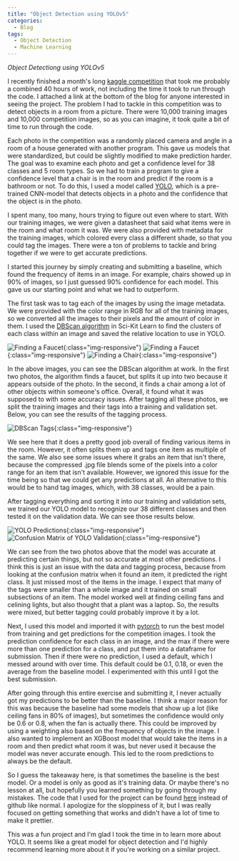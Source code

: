 ```yaml
---
title: "Object Detection using YOLOv5"
categories:
  - Blog
tags:
  - Object Detection
  - Machine Learning
---
```


*Object Detectiong using YOLOv5*

I recently finished a month's long [kaggle competition](https://www.kaggle.com/competitions/MLDS-2021-22/) that took me probably a combined 40 hours of work, not including the time it took to run through the code. I attached a link at the bottom of the blog for anyone interested in seeing the project. The problem I had to tackle in this competition was to detect objects in a room from a picture. There were 10,000 training images and 10,000 competition images, so as you can imagine, it took quite a bit of time to run through the code. 

Each photo in the competition was a randomly placed camera and angle in a room of a house generated with another program. This gave us models that were standardized, but could be slightly modified to make prediction harder. The goal was to examine each photo and get a confidence level for 38 classes and 5 room types. So we had to train a program to give a confidence level that a chair is in the room and predict if the room is a bathroom or not. To do this, I used a model called [YOLO](https://github.com/ultralytics/yolov5), which is a pre-trained CNN-model that detects objects in a photo and the confidence that the object is in the photo. 

I spent many, too many, hours trying to figure out even where to start. With our training images, we were given a datasheet that said what items were in the room and what room it was. We were also provided with metadata for the training images, which colored every class a different shade, so that you could tag the images. There were a ton of problems to tackle and bring together if we were to get accurate predictions. 

I started this journey by simply creating and submitting a baseline, which found the frequency of items in an image. For example, chairs showed up in 90% of images, so I just guessed 90% confidence for each model. This gave us our starting point and what we had to outperform. 

The first task was to tag each of the images by using the image metadata. We were provided with the color range in RGB for all of the training images, so we converted all the images to their pixels and the amount of color in them. I used the [DBScan algorithm](https://scikit-learn.org/stable/modules/generated/sklearn.cluster.DBSCAN.html) in Sci-Kit Learn to find the clusters of each class within an image and saved the relative location to use in YOLO.

![Finding a Faucet](/assets/images/YOLO/Faucet1.jpg){:class="img-responsive"}
![Finding a Faucet](/assets/images/YOLO/Faucet2.jpg){:class="img-responsive"}
![Finding a Chair](/assets/images/YOLO/Office.jpg){:class="img-responsive"}

In the above images, you can see the DBScan algorithm at work. In the first two photos, the algorithm finds a faucet, but splits it up into two because it appears outside of the photo. In the second, it finds a chair among a lot of other objects within someone's office. Overall, it found what it was supposed to with some accuracy issues. After tagging all these photos, we split the training images and their tags into a training and validation set. Below, you can see the results of the tagging process.

![DBScan Tags](/assets/images/YOLO/DBScanTagging.jpg){:class="img-responsive"}

We see here that it does a pretty good job overall of finding various items in the room. However, it often splits them up and tags one item as multiple of the same. We also see some issues where it grabs an item that isn't there, because the compressed .jpg file blends some of the pixels into a color range for an item that isn't available. However, we ignored this issue for the time being so that we could get any predictions at all. An alternative to this would be to hand tag images, which, with 38 classes, would be a pain. 

After tagging everything and sorting it into our training and validation sets, we trained our YOLO model to recognize our 38 different classes and then tested it on the validation data. We can see those results below.

![YOLO Predictions](/assets/images/YOLO/Predictions.jpg){:class="img-responsive"}
![Confusion Matrix of YOLO Validation](/assets/images/YOLO/ConfusionMatrix.jpg){:class="img-responsive"}

We can see from the two photos above that the model was accurate at predicting certain things, but not so accurate at most other predictions. I think this is just an issue with the data and tagging process, because from looking at the confusion matrix when it found an item, it predicted the right class. It just missed most of the items in the image. I expect that many of the tags were smaller than a whole image and it trained on small subsections of an item. The model worked well at finding ceiling fans and celining lights, but also thought that a plant was a laptop. So, the results were mixed, but better tagging could probably improve it by a lot.

Next, I used this model and imported it with [pytorch](https://pytorch.org/docs/stable/index.html) to run the best model from training and get predictions for the competition images. I took the prediction confidence for each class in an image, and the max if there were more than one prediction for a class, and put them into a dataframe for submission. Then if there were no prediction, I used a default, which I messed around with over time. This default could be 0.1, 0.18, or even the average from the baseline model. I experimented with this until I got the best submission. 

After going through this entire exercise and submitting it, I never actually got my predictions to be better than the baseline. I think a major reason for this was because the baseline had some models that show up a lot (like ceiling fans in 80% of images), but sometimes the confidence would only be 0.6 or 0.8, when the fan is actually there. This could be improved by using a weighting also based on the frequency of objects in the image. I also wanted to implement an XGBoost model that would take the items in a room and then predict what room it was, but never used it because the model was never accurate enough. This led to the room predictions to always be the default.

So I guess the takeaway here, is that sometimes the baseline is the best model. Or a model is only as good as it's training data. Or maybe there's no lesson at all, but hopefully you learned something by going through my mistakes. The code that I used for the project can be found [here](https://www.kaggle.com/code/sleavor/mlds-spring-2022-competition/) instead of github like normal. I apologize for the sloppiness of it, but I was really focused on getting something that works and didn't have a lot of time to make it prettier. 

This was a fun project and I'm glad I took the time in to learn more about YOLO. It seems like a great model for object detection and I'd highly recommend learning more about it if you're working on a similar project. 
